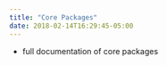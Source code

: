 ```yaml
---
title: "Core Packages"
date: 2018-02-14T16:29:45-05:00
---
```


* full documentation of core packages
